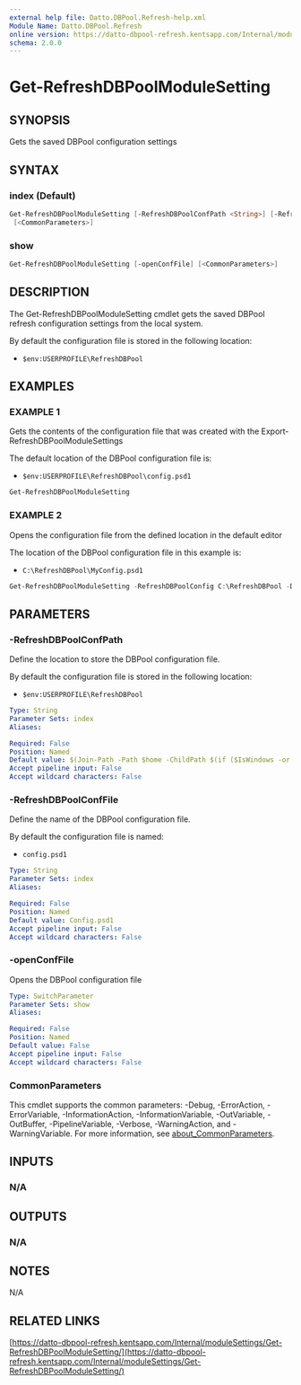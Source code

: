 ```yaml
---
external help file: Datto.DBPool.Refresh-help.xml
Module Name: Datto.DBPool.Refresh
online version: https://datto-dbpool-refresh.kentsapp.com/Internal/moduleSettings/Get-RefreshDBPoolModuleSetting/
schema: 2.0.0
---
```


# Get-RefreshDBPoolModuleSetting

## SYNOPSIS

Gets the saved DBPool configuration settings

## SYNTAX

### index (Default)

```PowerShell
Get-RefreshDBPoolModuleSetting [-RefreshDBPoolConfPath <String>] [-RefreshDBPoolConfFile <String>]
 [<CommonParameters>]
```

### show

```PowerShell
Get-RefreshDBPoolModuleSetting [-openConfFile] [<CommonParameters>]
```

## DESCRIPTION

The Get-RefreshDBPoolModuleSetting cmdlet gets the saved DBPool refresh configuration settings
from the local system.

By default the configuration file is stored in the following location:

- `$env:USERPROFILE\RefreshDBPool`

## EXAMPLES

### EXAMPLE 1

Gets the contents of the configuration file that was created with the
Export-RefreshDBPoolModuleSettings

The default location of the DBPool configuration file is:

- `$env:USERPROFILE\RefreshDBPool\config.psd1`

```PowerShell
Get-RefreshDBPoolModuleSetting
```

### EXAMPLE 2

Opens the configuration file from the defined location in the default editor

The location of the DBPool configuration file in this example is:

- `C:\RefreshDBPool\MyConfig.psd1`

```PowerShell
Get-RefreshDBPoolModuleSetting -RefreshDBPoolConfig C:\RefreshDBPool -DBPoolConfFile MyConfig.psd1 -openConfFile
```

## PARAMETERS

### -RefreshDBPoolConfPath

Define the location to store the DBPool configuration file.

By default the configuration file is stored in the following location:

- `$env:USERPROFILE\RefreshDBPool`

```yaml
Type: String
Parameter Sets: index
Aliases:

Required: False
Position: Named
Default value: $(Join-Path -Path $home -ChildPath $(if ($IsWindows -or $PSEdition -eq 'Desktop'){"RefreshDBPool"}else{".RefreshDBPool"}) )
Accept pipeline input: False
Accept wildcard characters: False
```

### -RefreshDBPoolConfFile

Define the name of the DBPool configuration file.

By default the configuration file is named:

- `config.psd1`

```yaml
Type: String
Parameter Sets: index
Aliases:

Required: False
Position: Named
Default value: Config.psd1
Accept pipeline input: False
Accept wildcard characters: False
```

### -openConfFile

Opens the DBPool configuration file

```yaml
Type: SwitchParameter
Parameter Sets: show
Aliases:

Required: False
Position: Named
Default value: False
Accept pipeline input: False
Accept wildcard characters: False
```

### CommonParameters

This cmdlet supports the common parameters: -Debug, -ErrorAction, -ErrorVariable, -InformationAction, -InformationVariable, -OutVariable, -OutBuffer, -PipelineVariable, -Verbose, -WarningAction, and -WarningVariable. For more information, see [about_CommonParameters](http://go.microsoft.com/fwlink/?LinkID=113216).

## INPUTS

### N/A

## OUTPUTS

### N/A

## NOTES

N/A

## RELATED LINKS

[https://datto-dbpool-refresh.kentsapp.com/Internal/moduleSettings/Get-RefreshDBPoolModuleSetting/](https://datto-dbpool-refresh.kentsapp.com/Internal/moduleSettings/Get-RefreshDBPoolModuleSetting/)

